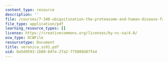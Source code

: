 ```yaml
---
content_type: resource
description: ''
file: /courses/7-340-ubiquitination-the-proteasome-and-human-disease-fall-2004/0a5d95931b0004fe2fa2775009d87fe4_veronica_ss91.pdf
file_type: application/pdf
learning_resource_types: []
license: https://creativecommons.org/licenses/by-nc-sa/4.0/
ocw_type: OCWFile
resourcetype: Document
title: veronica_ss91.pdf
uid: 0a5d9593-1b00-04fe-2fa2-775009d87fe4
---
```

